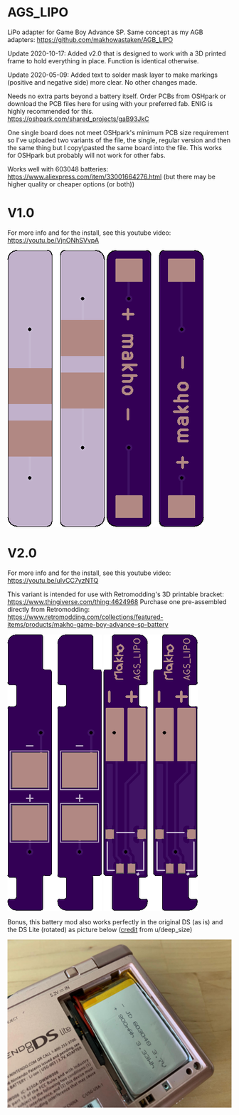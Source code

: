 # AGS_LIPO

LiPo adapter for Game Boy Advance SP. Same concept as my AGB adapters: https://github.com/makhowastaken/AGB_LIPO

Update 2020-10-17: Added v2.0 that is designed to work with a 3D printed frame to hold everything in place. Function is identical otherwise. 

Update 2020-05-09: Added text to solder mask layer to make markings (positive and negative side) more clear. No other changes made. 

Needs no extra parts beyond a battery itself. Order PCBs from OSHpark or download the PCB files here for using with your preferred fab. ENIG is highly recommended for this. https://oshpark.com/shared_projects/gaB93JkC

One single board does not meet OSHpark's minimum PCB size requirement so I've uploaded two variants of the file, the single, regular version and then the same thing but I copy\pasted the same board into the file. This works for OSHpark but probably will not work for other fabs. 

Works well with 603048 batteries: https://www.aliexpress.com/item/33001664276.html (but there may be higher quality or cheaper options (or both))

# V1.0

For more info and for the install, see this youtube video: https://youtu.be/VjnONhSVvpA

![front](v1.0/front.png)
![back](v1.0/back.png)

# V2.0

For more info and for the install, see this youtube video: https://youtu.be/uIvCC7yzNTQ

This variant is intended for use with Retromodding's 3D printable bracket: https://www.thingiverse.com/thing:4624968
Purchase one pre-assembled directly from Retromodding: https://www.retromodding.com/collections/featured-items/products/makho-game-boy-advance-sp-battery

![front](v2.0/render_front.png)
![back](v2.0/render_back.png)

Bonus, this battery mod also works perfectly in the original DS (as is) and the DS Lite (rotated) as picture below ([credit](https://www.reddit.com/r/Gameboy/comments/hnpqkj/got_extra_lipos_and_makho_pcbs_fits_well_in_the/) from u/deep_size)

![ndsl](ndsl.jpg)
